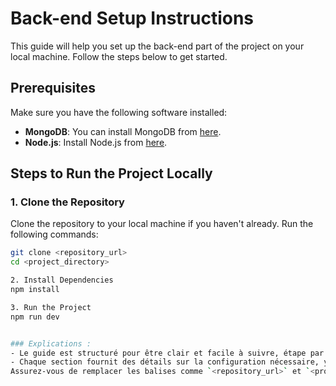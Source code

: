 # Back-end Setup Instructions

This guide will help you set up the back-end part of the project on your local machine. Follow the steps below to get started.

## Prerequisites
Make sure you have the following software installed:

- **MongoDB**: You can install MongoDB from [here](https://www.mongodb.com/try/download/community).
- **Node.js**: Install Node.js from [here](https://nodejs.org/).

## Steps to Run the Project Locally

### 1. Clone the Repository

Clone the repository to your local machine if you haven't already. Run the following commands:

```bash
git clone <repository_url>
cd <project_directory>

2. Install Dependencies
npm install

3. Run the Project
npm run dev


### Explications :
- Le guide est structuré pour être clair et facile à suivre, étape par étape.
- Chaque section fournit des détails sur la configuration nécessaire, y compris MongoDB, les variables d'environnement, et la manière d'exécuter le projet localement.
Assurez-vous de remplacer les balises comme `<repository_url>` et `<project_directory>` par les informations spécifiques.

